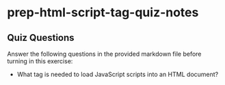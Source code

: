 # prep-html-script-tag-quiz-notes

## Quiz Questions

Answer the following questions in the provided markdown file before turning in this exercise:

- What tag is needed to load JavaScript scripts into an HTML document? <script>

- How do you use a script tag to write JavaScript directly in the HTML document? console.log

- How do you use a script tag to load an external JavaScript file? you use <script src>

## Notes

All student notes should be written here.

How to write `Code Examples` in markdown

for JS:

```javascript
const data = 'Howdy';
```

for HTML:

```html
<div>
  <p>This is text content</p>
</div>
```

for CSS:

```css
div {
  width: 100%;
}
```
